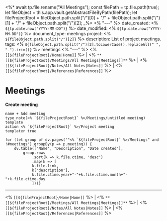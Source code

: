<%*
	await tp.file.rename("All Meetings");
	const filePath = tp.file.path(true);
	let fileObject = this.app.vault.getAbstractFileByPath(filePath);
	let fileProjectRoot = fileObject.path.split("/")[0] + "/" + fileObject.path.split("/")[1] + "/" + fileObject.path.split("/")[2];
_%>
<% "---" %>
date_created: <% `${tp.date.now("YYYY-MM-DD")}` %>
date_modified: <% `${tp.date.now("YYYY-MM-DD")}` %>
document_type: meetings
project: <% `${fileObject.path.split("/")[2]}` %>
description: List of project meetings.
tags: <% `${fileObject.path.split("/")[2].toLowerCase().replaceAll(" ", "-").trim()}` %> meetings
<% "---" %>
<% `[[${fileProjectRoot}/Home|Home]]` %> | <% `**[[${fileProjectRoot}/Meetings/All Meetings|Meetings]]**` %> | <% `[[${fileProjectRoot}/Notes/All Notes|Notes]]` %> | <% `[[${fileProjectRoot}/References|References]]` %>
# Meetings
**Create meeting**
```button
name + Add meeting
type note(<% `${fileProjectRoot}` %>/Meetings/untitled meeting) template
action <% `${fileProjectRoot}` %>/Project meeting
templater true
```
```dataviewjs
for (let group of dv.pages('"<% `${fileProjectRoot}` %>/Meetings" and !#meetings').groupBy(p => p.meeting)) {
	dv.table(["Name", "Description", "Date created"], 
		group.rows 
			.sort(k => k.file.ctime, 'desc')
			.map(k => [
			k.file.link, 
			k['description'],
			k.file.ctime.year+"-"+k.file.ctime.month+"-"+k.file.ctime.day
			]))}
```

---
<% `[[${fileProjectRoot}/Home|Home]]` %> | <% `**[[${fileProjectRoot}/Meetings/All Meetings|Meetings]]**` %> | <% `[[${fileProjectRoot}/Notes/All Notes|Notes]]` %> | <% `[[${fileProjectRoot}/References|References]]` %>